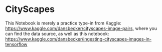# CityScapes

This Notebook is merely a practice type-in from Kaggle:
https://www.kaggle.com/dansbecker/cityscapes-image-pairs,
where you can find the data source, as well as this notebook:
https://www.kaggle.com/dansbecker/ingesting-cityscapes-images-in-tensorflow
